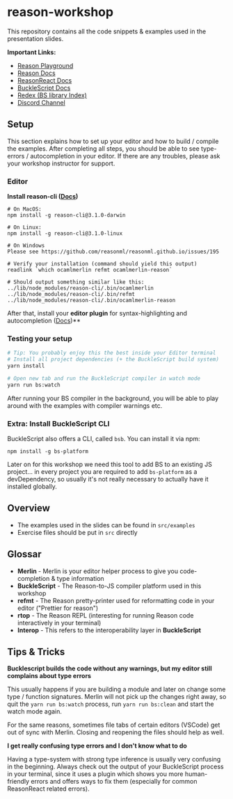 # reason-workshop

This repository contains all the code snippets & examples used in the
presentation slides.

**Important Links:**

- [Reason Playground](https://reasonml.github.io/en/try.html)
- [Reason Docs](https://reasonml.github.io/docs/en/quickstart-javascript.html)
- [ReasonReact Docs](https://reasonml.github.io/reason-react/)
- [BuckleScript Docs](https://bucklescript.github.io/docs/en/installation.html)
- [Redex (BS library Index)](https://redex.github.io)
- [Discord Channel](https://discord.gg/reasonml)


## Setup

This section explains how to set up your editor and how to build /
compile the examples.  After completing all steps, you should be able
to see type-errors / autocompletion in your editor. If there are any
troubles, please ask your workshop instructor for support.

### Editor

**Install reason-cli ([Docs](https://reasonml.github.io/docs/en/global-installation.html#recommended-through-npm-yarn))**

```
# On MacOS:
npm install -g reason-cli@3.1.0-darwin

# On Linux:
npm install -g reason-cli@3.1.0-linux

# On Windows
Please see https://github.com/reasonml/reasonml.github.io/issues/195

# Verify your installation (command should yield this output)
readlink `which ocamlmerlin refmt ocamlmerlin-reason`

# Should output something similar like this:
../lib/node_modules/reason-cli/.bin/ocamlmerlin
../lib/node_modules/reason-cli/.bin/refmt
../lib/node_modules/reason-cli/.bin/ocamlmerlin-reason
```

After that, install your **editor plugin** for syntax-highlighting and
autocompletion
([Docs](https://reasonml.github.io/docs/en/editor-plugins.html#officially-supported-editors))**


### Testing your setup

```sh
# Tip: You probably enjoy this the best inside your Editor terminal
# Install all project dependencies (+ the BuckleScript build system)
yarn install

# Open new tab and run the BuckleScript compiler in watch mode
yarn run bs:watch
```

After running your BS compiler in the background, you will be able to
play around with the examples with compiler warnings etc.


### Extra: Install BuckleScript CLI

BuckleScript also offers a CLI, called `bsb`. You can install it via npm:

```
npm install -g bs-platform
```

Later on for this workshop we need this tool to add BS to an existing
JS project... in every project you are required to add `bs-platform`
as a devDependency, so usually it's not really necessary to actually
have it installed globally.

## Overview

- The examples used in the slides can be found in `src/examples`
- Exercise files should be put in `src` directly

## Glossar

- **Merlin** - Merlin is your editor helper process to give you code-completion & type information
- **BuckleScript** - The Reason-to-JS compiler platform used in this workshop
- **refmt** - The Reason pretty-printer used for reformatting code in your editor ("Prettier for reason")
- **rtop** - The Reason REPL (interesting for running Reason code interactively in your terminal)
- **Interop** - This refers to the interoperability layer in **BuckleScript**

## Tips & Tricks

**Bucklescript builds the code without any warnings, but my editor still complains about type errors**

This usually happens if you are building a module and later on change
some type / function signatures. Merlin will not pick up the changes
right away, so quit the `yarn run bs:watch` process, run `yarn run
bs:clean` and start the watch mode again.

For the same reasons, sometimes file tabs of certain editors (VSCode)
get out of sync with Merlin. Closing and reopening the files should
help as well.

**I get really confusing type errors and I don't know what to do**

Having a type-system with strong type inference is usually very
confusing in the beginning. Always check out the output of your
BuckleScript process in your terminal, since it uses a plugin which
shows you more human-friendly errors and offers ways to fix them
(especially for common ReasonReact related errors).
